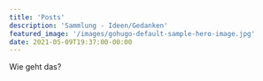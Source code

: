 ```yaml
---
title: 'Posts'
description: 'Sammlung - Ideen/Gedanken'
featured_image: '/images/gohugo-default-sample-hero-image.jpg'
date: 2021-05-09T19:37:00-00:00
---
```

Wie geht das?
